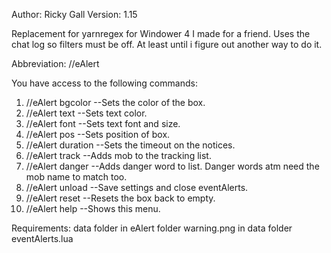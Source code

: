 Author: Ricky Gall
Version: 1.15

Replacement for yarnregex for Windower 4 I made for a friend. Uses the chat log so filters must be off. At least until i figure out another way to do it.

Abbreviation: //eAlert

You have access to the following commands:
 1. //eAlert bgcolor <alpha> <red> <green> <blue> --Sets the color of the box.
 2. //eAlert text <red> <green> <blue> --Sets text color.
 2. //eAlert font <size> <name> --Sets text font and size.
 3. //eAlert pos <posx> <posy> --Sets position of box.
 4. //eAlert duration <seconds> --Sets the timeout on the notices.
 5. //eAlert track <mobname> --Adds mob to the tracking list.
 6. //eAlert danger <dangerword> --Adds danger word to list. Danger words atm need the mob name to match too.
 7. //eAlert unload --Save settings and close eventAlerts.
 8. //eAlert reset --Resets the box back to empty.
 9. //eAlert help --Shows this menu.


Requirements:
 data folder in eAlert folder
 warning.png in data folder
 eventAlerts.lua